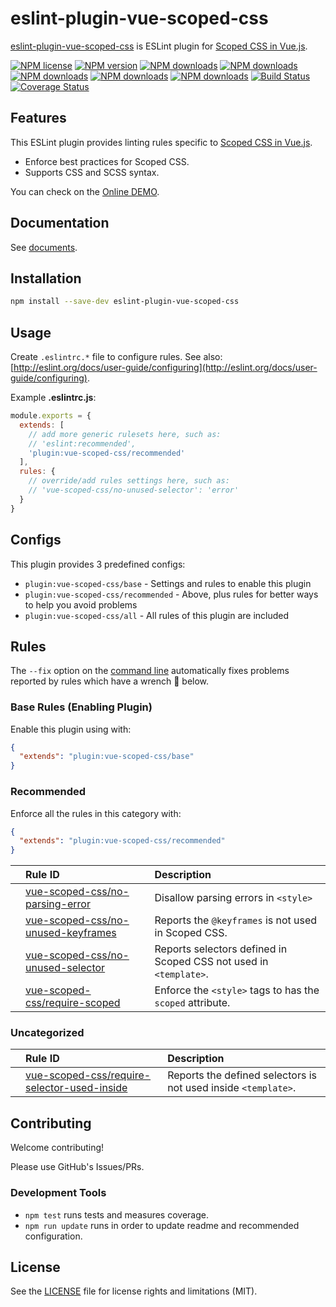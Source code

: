 # eslint-plugin-vue-scoped-css

[eslint-plugin-vue-scoped-css](https://www.npmjs.com/package/eslint-plugin-vue-scoped-css) is ESLint plugin for [Scoped CSS in Vue.js].

[![NPM license](https://img.shields.io/npm/l/eslint-plugin-vue-scoped-css.svg)](https://www.npmjs.com/package/eslint-plugin-vue-scoped-css)
[![NPM version](https://img.shields.io/npm/v/eslint-plugin-vue-scoped-css.svg)](https://www.npmjs.com/package/eslint-plugin-vue-scoped-css)
[![NPM downloads](https://img.shields.io/badge/dynamic/json.svg?label=downloads&colorB=green&suffix=/day&query=$.downloads&uri=https://api.npmjs.org//downloads/point/last-day/eslint-plugin-vue-scoped-css&maxAge=3600)](http://www.npmtrends.com/eslint-plugin-vue-scoped-css)
[![NPM downloads](https://img.shields.io/npm/dw/eslint-plugin-vue-scoped-css.svg)](http://www.npmtrends.com/eslint-plugin-vue-scoped-css)
[![NPM downloads](https://img.shields.io/npm/dm/eslint-plugin-vue-scoped-css.svg)](http://www.npmtrends.com/eslint-plugin-vue-scoped-css)
[![NPM downloads](https://img.shields.io/npm/dy/eslint-plugin-vue-scoped-css.svg)](http://www.npmtrends.com/eslint-plugin-vue-scoped-css)
[![NPM downloads](https://img.shields.io/npm/dt/eslint-plugin-vue-scoped-css.svg)](http://www.npmtrends.com/eslint-plugin-vue-scoped-css)
[![Build Status](https://travis-ci.com/future-architect/eslint-plugin-vue-scoped-css.svg?branch=master)](https://travis-ci.com/future-architect/eslint-plugin-vue-scoped-css)
[![Coverage Status](https://coveralls.io/repos/github/future-architect/eslint-plugin-vue-scoped-css/badge.svg?branch=master)](https://coveralls.io/github/future-architect/eslint-plugin-vue-scoped-css?branch=master)
<!--
[![Greenkeeper badge](https://badges.greenkeeper.io/future-architect/eslint-plugin-vue-scoped-css.svg)](https://greenkeeper.io/)
-->

## Features

This ESLint plugin provides linting rules specific to [Scoped CSS in Vue.js].

- Enforce best practices for Scoped CSS.
- Supports CSS and SCSS syntax.

You can check on the [Online DEMO](https://future-architect.github.io/eslint-plugin-vue-scoped-css/playground/).

<!--DOCS_IGNORE_START-->

## Documentation

See [documents](https://future-architect.github.io/eslint-plugin-vue-scoped-css/).

<!--DOCS_IGNORE_END-->

## Installation

```bash
npm install --save-dev eslint-plugin-vue-scoped-css
```

## Usage

Create `.eslintrc.*` file to configure rules. See also: [http://eslint.org/docs/user-guide/configuring](http://eslint.org/docs/user-guide/configuring).

Example **.eslintrc.js**:

```js
module.exports = {
  extends: [
    // add more generic rulesets here, such as:
    // 'eslint:recommended',
    'plugin:vue-scoped-css/recommended'
  ],
  rules: {
    // override/add rules settings here, such as:
    // 'vue-scoped-css/no-unused-selector': 'error'
  }
}
```

## Configs

This plugin provides 3 predefined configs:

- `plugin:vue-scoped-css/base` - Settings and rules to enable this plugin
- `plugin:vue-scoped-css/recommended` - Above, plus rules for better ways to help you avoid problems
- `plugin:vue-scoped-css/all` - All rules of this plugin are included

## Rules

<!--RULES_SECTION_START-->

The `--fix` option on the [command line](https://eslint.org/docs/user-guide/command-line-interface#fixing-problems) automatically fixes problems reported by rules which have a wrench :wrench: below.

<!--RULES_TABLE_START-->

### Base Rules (Enabling Plugin)

Enable this plugin using with:

```json
{
  "extends": "plugin:vue-scoped-css/base"
}
```

### Recommended

Enforce all the rules in this category with:

```json
{
  "extends": "plugin:vue-scoped-css/recommended"
}
```

|    | Rule ID | Description |
|:---|:--------|:------------|
|  | [vue-scoped-css/no-parsing-error](./docs/rules/no-parsing-error.md) | Disallow parsing errors in `<style>` |
|  | [vue-scoped-css/no-unused-keyframes](./docs/rules/no-unused-keyframes.md) | Reports the `@keyframes` is not used in Scoped CSS. |
|  | [vue-scoped-css/no-unused-selector](./docs/rules/no-unused-selector.md) | Reports selectors defined in Scoped CSS not used in `<template>`. |
|  | [vue-scoped-css/require-scoped](./docs/rules/require-scoped.md) | Enforce the `<style>` tags to has the `scoped` attribute. |

### Uncategorized

|    | Rule ID | Description |
|:---|:--------|:------------|
|  | [vue-scoped-css/require-selector-used-inside](./docs/rules/require-selector-used-inside.md) | Reports the defined selectors is not used inside `<template>`. |

<!--RULES_TABLE_END-->
<!--RULES_SECTION_END-->

## Contributing

Welcome contributing!

Please use GitHub's Issues/PRs.

### Development Tools

- `npm test` runs tests and measures coverage.  
- `npm run update` runs in order to update readme and recommended configuration.  

## License

See the [LICENSE](LICENSE) file for license rights and limitations (MIT).

[Scoped CSS in Vue.js]: https://vue-loader.vuejs.org/guide/scoped-css.html
